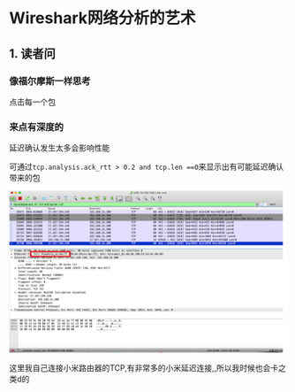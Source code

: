# Wireshark网络分析的艺术

## 1. 读者问

### 像福尔摩斯一样思考

点击每一个包

### 来点有深度的

延迟确认发生太多会影响性能

可通过`tcp.analysis.ack_rtt > 0.2 and tcp.len ==0`来显示出有可能延迟确认带来的包

![小米](QQ20160929-0.png)


这里我自己连接小米路由器的TCP,有非常多的小米延迟连接,,所以我时候也会卡之类d的